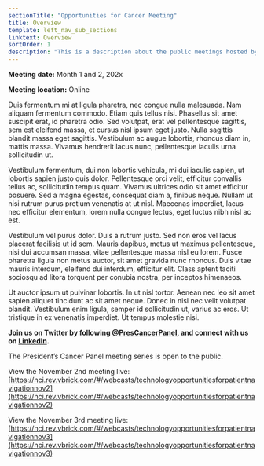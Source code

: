 ```yaml
---
sectionTitle: "Opportunities for Cancer Meeting"
title: Overview
template: left_nav_sub_sections
linktext: Overview
sortOrder: 1
description: "This is a description about the public meetings hosted by the President’s Cancer Panel on the topic of Something About Cancer Here."
---
```


**Meeting date:** Month 1 and 2, 202x

**Meeting location:** Online

Duis fermentum mi at ligula pharetra, nec congue nulla malesuada. Nam aliquam fermentum commodo. Etiam quis tellus nisi. Phasellus sit amet suscipit erat, id pharetra odio. Sed volutpat, erat vel pellentesque sagittis, sem est eleifend massa, et cursus nisl ipsum eget justo. Nulla sagittis blandit massa eget sagittis. Vestibulum ac augue lobortis, rhoncus diam in, mattis massa. Vivamus hendrerit lacus nunc, pellentesque iaculis urna sollicitudin ut.

Vestibulum fermentum, dui non lobortis vehicula, mi dui iaculis sapien, ut lobortis sapien justo quis dolor. Pellentesque orci velit, efficitur convallis tellus ac, sollicitudin tempus quam. Vivamus ultrices odio sit amet efficitur posuere. Sed a magna egestas, consequat diam a, finibus neque. Nullam ut nisi rutrum purus pretium venenatis at ut nisl. Maecenas imperdiet, lacus nec efficitur elementum, lorem nulla congue lectus, eget luctus nibh nisl ac est.

Vestibulum vel purus dolor. Duis a rutrum justo. Sed non eros vel lacus placerat facilisis ut id sem. Mauris dapibus, metus ut maximus pellentesque, nisi dui accumsan massa, vitae pellentesque massa nisl eu lorem. Fusce pharetra ligula non metus auctor, sit amet gravida nunc rhoncus. Duis vitae mauris interdum, eleifend dui interdum, efficitur elit. Class aptent taciti sociosqu ad litora torquent per conubia nostra, per inceptos himenaeos.

Ut auctor ipsum ut pulvinar lobortis. In ut nisl tortor. Aenean nec leo sit amet sapien aliquet tincidunt ac sit amet neque. Donec in nisl nec velit volutpat blandit. Vestibulum enim ligula, semper id sollicitudin ut, varius ac eros. Ut tristique in ex venenatis imperdiet. Ut tempus molestie nisi.

**Join us on Twitter by following [@PresCancerPanel](https://twitter.com/PresCancerPanel), and connect with us on [LinkedIn](https://www.linkedin.com/company/president's-cancer-panel/).**

The President’s Cancer Panel meeting series is open to the public.

View the November 2nd meeting live: [https://nci.rev.vbrick.com/#/webcasts/technologyopportunitiesforpatientnavigationnov2](https://nci.rev.vbrick.com/#/webcasts/technologyopportunitiesforpatientnavigationnov2)

View the November 3rd meeting live: [https://nci.rev.vbrick.com/#/webcasts/technologyopportunitiesforpatientnavigationnov3](https://nci.rev.vbrick.com/#/webcasts/technologyopportunitiesforpatientnavigationnov3)

